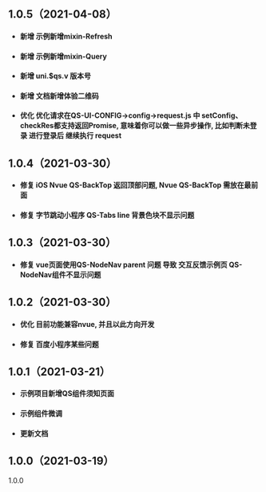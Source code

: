 ## 1.0.5（2021-04-08）
* #### 新增 示例新增mixin-Refresh
* #### 新增 示例新增mixin-Query
* #### 新增 uni.$qs.v 版本号
* #### 新增 文档新增体验二维码
* #### 优化 优化请求在QS-UI-CONFIG->config->request.js 中 setConfig、checkRes都支持返回Promise, 意味着你可以做一些异步操作, 比如判断未登录 进行登录后 继续执行 request
## 1.0.4（2021-03-30）
* #### 修复 iOS Nvue QS-BackTop 返回顶部问题, Nvue QS-BackTop 需放在最前面
* #### 修复 字节跳动小程序 QS-Tabs line 背景色块不显示问题
## 1.0.3（2021-03-30）
* #### 修复 vue页面使用QS-NodeNav parent 问题 导致 交互反馈示例页 QS-NodeNav组件不显示问题
## 1.0.2（2021-03-30）
* #### 优化 目前功能兼容nvue, 并且以此方向开发
* #### 修复 百度小程序某些问题
## 1.0.1（2021-03-21）
* #### 示例项目新增QS组件须知页面
* #### 示例组件微调
* #### 更新文档
## 1.0.0（2021-03-19）
1.0.0
